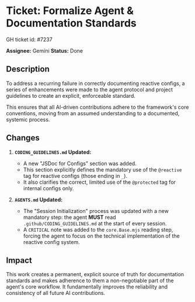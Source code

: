 # Ticket: Formalize Agent & Documentation Standards

GH ticket id: #7237

**Assignee:** Gemini
**Status:** Done

## Description

To address a recurring failure in correctly documenting reactive configs, a series of enhancements were made to the agent protocol and project guidelines to create an explicit, enforceable standard.

This ensures that all AI-driven contributions adhere to the framework's core conventions, moving from an assumed understanding to a documented, systemic process.

## Changes

1.  **`CODING_GUIDELINES.md` Updated:**
    -   A new "JSDoc for Configs" section was added.
    -   This section explicitly defines the mandatory use of the `@reactive` tag for reactive configs (those ending in `_`).
    -   It also clarifies the correct, limited use of the `@protected` tag for internal configs only.

2.  **`AGENTS.md` Updated:**
    -   The "Session Initialization" process was updated with a new mandatory step: the agent **MUST** read `.github/CODING_GUIDELINES.md` at the start of every session.
    -   A `CRITICAL` note was added to the `core.Base.mjs` reading step, forcing the agent to focus on the technical implementation of the reactive config system.

## Impact

This work creates a permanent, explicit source of truth for documentation standards and makes adherence to them a non-negotiable part of the agent's core workflow. It fundamentally improves the reliability and consistency of all future AI contributions.
